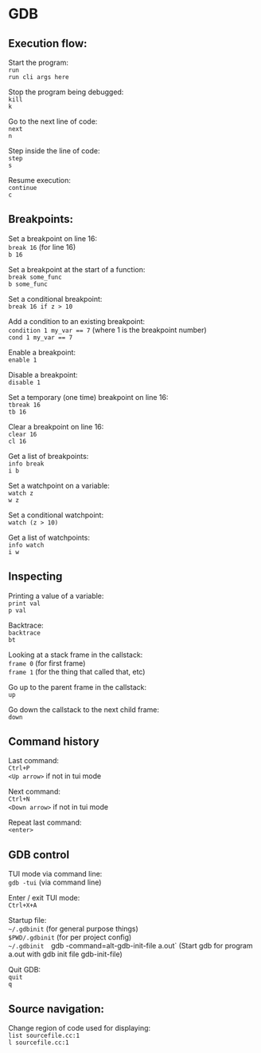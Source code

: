 # GDB

## Execution flow:

Start the program:  
`run`  
`run cli args here`


Stop the program being debugged:  
`kill`  
`k`

Go to the next line of code:  
`next`  
`n`

Step inside the line of code:  
`step`  
`s`

Resume execution:  
`continue`  
`c`

## Breakpoints:

Set a breakpoint on line 16:  
`break 16` (for line 16)  
`b 16`

Set a breakpoint at the start of a function:  
`break some_func`  
`b some_func`

Set a conditional breakpoint:  
`break 16 if z > 10`

Add a condition to an existing breakpoint:  
`condition 1 my_var == 7` (where 1 is the breakpoint number)  
`cond 1 my_var == 7`

Enable a breakpoint:  
`enable 1`

Disable a breakpoint:  
`disable 1`

Set a temporary (one time) breakpoint on line 16:  
`tbreak 16`  
`tb 16`

Clear a breakpoint on line 16:  
`clear 16`  
`cl 16`

Get a list of breakpoints:  
`info break`  
`i b`

Set a watchpoint on a variable:  
`watch z`  
`w z`

Set a conditional watchpoint:  
`watch (z > 10)`

Get a list of watchpoints:  
`info watch`  
`i w`

## Inspecting

Printing a value of a variable:  
`print val`  
`p val`

Backtrace:  
`backtrace`  
`bt`


Looking at a stack frame in the callstack:  
`frame 0` (for first frame)  
`frame 1` (for the thing that called that, etc)

Go up to the parent frame in the callstack:  
`up`

Go down the callstack to the next child frame:  
`down`


## Command history

Last command:  
`Ctrl+P`  
`<Up arrow>` if not in tui mode

Next command:  
`Ctrl+N`  
`<Down arrow>` if not in tui mode

Repeat last command:  
`<enter>`

## GDB control

TUI mode via command line:  
`gdb -tui` (via command line)

Enter / exit TUI mode:  
`Ctrl+X+A`

Startup file:  
`~/.gdbinit` (for general purpose things)  
`$PWD/.gdbinit` (for per project config)  
`~/.gdbinit 
`gdb -command=alt-gdb-init-file a.out` (Start gdb for program a.out with gdb init file gdb-init-file)

Quit GDB:  
`quit`  
`q`

## Source navigation:

Change region of code used for displaying:  
`list sourcefile.cc:1`  
`l sourcefile.cc:1`
